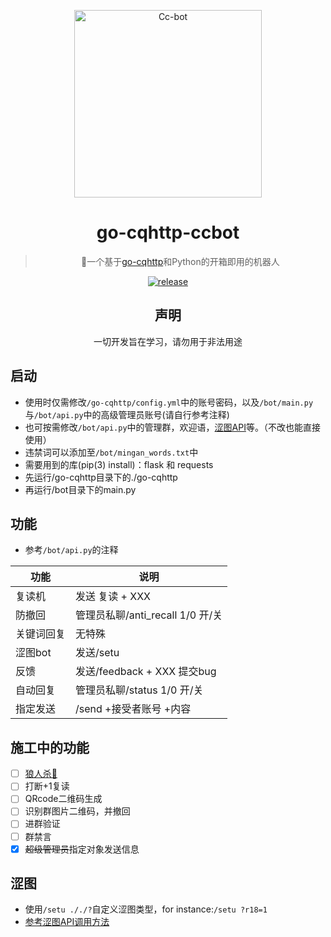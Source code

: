<p align="center">
  <a href="https://blingcc233.github.io/">
    <img src="https://raw.githubusercontent.com/BlingCc233/go-cqhttp-ccbot/main/sketch1632409715023.png" width="300" height="300" alt="Cc-bot">
  </a>
</p>

<div align="center">
  
# go-cqhttp-ccbot
> 🤖一个基于<a href="https://github.com/Mrs4s/go-cqhttp/releases">go-cqhttp</a>和Python的开箱即用的机器人

  <p align="center">
  <a href="https://github.com/BlingCc233/go-cqhttp-ccbot/releases">
    <img src="https://img.shields.io/github/v/release/BlingCc233/go-cqhttp-ccbot?color=blueviolet&include_prereleases&style=for-the-badge" alt="release">
  </a>
</p>

## 声明
一切开发旨在学习，请勿用于非法用途
</div>

## 启动
- 使用时仅需修改`/go-cqhttp/config.yml`中的账号密码，以及`/bot/main.py`与`/bot/api.py`中的高级管理员账号(请自行参考注释)
- 也可按需修改`/bot/api.py`中的管理群，欢迎语，<a href="#涩图">涩图API</a>等。（不改也能直接使用）
- 违禁词可以添加至`/bot/mingan_words.txt`中
- 需要用到的库(pip(3) install)：flask 和 requests
- 先运行/go-cqhttp目录下的./go-cqhttp
- 再运行/bot目录下的main.py
## 功能
- 参考`/bot/api.py`的注释

| 功能        | 说明                       |
| ---------- | ------------------------- |
| 复读机      | 发送 复读 + XXX             |
| 防撤回      | 管理员私聊/anti_recall 1/0 开/关  |
| 关键词回复   | 无特殊                     |
| 涩图bot     | 发送/setu                  |
| 反馈        | 发送/feedback + XXX 提交bug |
| 自动回复     | 管理员私聊/status 1/0 开/关  |
| 指定发送     | /send +接受者账号 +内容     |

## 施工中的功能
- [ ] [狼人杀🐺](https://github.com/HUZHU-TEAM/Wolf-game "狼人杀")
- [ ] 打断+1复读
- [ ] QRcode二维码生成
- [ ] 识别群图片二维码，并撤回
- [ ] 进群验证
- [ ] 群禁言
- [X] ~~超级管理员~~指定对象发送信息
## 涩图
- 使用`/setu ././?`自定义涩图类型，for instance:`/setu ?r18=1`
- <a href="https://api.lolicon.app/#/">参考涩图API调用方法</a>

